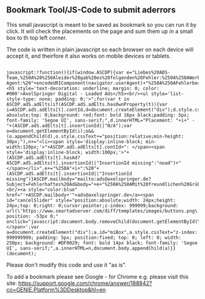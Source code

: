 ## Bookmark Tool/JS-Code to submit aderrors

This small javascript is meant to be saved as bookmark so you can run it by click.
It will check the placements on the page and sum them up in a small box to th top left corner.

The code is written in plain javascript so each browser  on each device will accept it,
and theirfore it also works on mobile devices or tablets.

```

javascript:!function(){if(window.ASCDP){var e="Liebes%20ADS-Team,%250A%20%250Aleider%20gab%20es%20folgenden%20Fehler:%250A%250AWerbeelement:%20__XXX__%20%250AURL:%20"+encodeURIComponent(location.href)+"%250AUser-Agent:%20"+encodeURIComponent(navigator.userAgent)+"%250A%250AFehlerbeschreibung%20(wenn%20möglich%20mit%20Screenshot):%250A%250A...%250A%250AFolgende%20Insertions%20waren%20aktiv:%250A",n="<h5 style='text-decoration: underline; margin: 0; color: #000'>AxelSpringer Digital - Loaded Ads</h5><br/><ul style='list-style-type: none; padding: 0;'>";for(var t in ASCDP.adS.adElts)if(ASCDP.adS.adElts.hasOwnProperty(t)){var i=ASCDP.adS.adElts[t].contId,d=document.createElement("div");d.style.cssText="position: absolute;top: 0;background: red;font: bold 16px black;padding: 5px; font-family: 'Segoe UI', sans-serif;",d.innerHTML="Placement: "+i+" - "+(ASCDP.adS.adElts[t].insertionId||"N/A");var o=document.getElementById(i);o&&(o.appendChild(d),o.style.cssText+="position:relative;min-height: 30px;"),n+="<li><span style='display:inline-block; min-width:120px;'>"+ASCDP.adS.adElts[t].contId+": </span><span style='display:inline-block; width:100px;'>"+(ASCDP.adS.adElts[t].hasAd?ASCDP.adS.adElts[t].insertionId||"InsertionId missing":"noad")+"</span></li>",e+="%250A"+i+":%20"+(ASCDP.adS.adElts[t].insertionId||"InsertionId missing")}ASCDP.mailbody="mailto:ads@axelspringer.de?Subject=Fehlerhaftes%20Ad&body="+e+"%250A%250AMit%20freundlichen%20Grüßen%250A",n+='</ul><br/><a style="color:blue" href="'+ASCDP.mailbody+'">ads@axelspringer.de</a><span id="cancelSlider" style="position:absolute;width: 24px;height: 24px;top: 0;right: 0;cursor:pointer;z-index: 999999;background: url(\'https://www.smartadserver.com/diff/templates/images/buttons.png\');background-position: -53px 0;" onclick="javascript:document.body.removeChild(document.getElementById(\'miBox\'));"></span>';var a=document.createElement("div");a.id="miBox",a.style.cssText="z-index: 999999999; padding: 5px; position:fixed; top: 0; left: 0; width: 250px; background: #DF0029; font: bold 14px black; font-family: 'Segoe UI', sans-serif;",a.innerHTML=n,document.body.appendChild(a)}}(document);

```

Please don't modify this code and use it "as is".

To add a bookmark please see Google - for Chrome e.g. please visit this site:
https://support.google.com/chrome/answer/188842?co=GENIE.Platform%3DDesktop&hl=en
